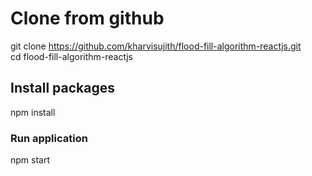 # Clone from github
git clone https://github.com/kharvisujith/flood-fill-algorithm-reactjs.git   
cd flood-fill-algorithm-reactjs

## Install packages
npm install

### Run application
npm start

